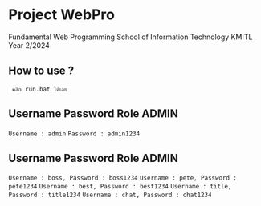 # Project WebPro
Fundamental Web Programming School of Information Technology KMITL Year 2/2024


## How to use ?

``` คลิก run.bat ได้เลย```

## Username Password Role ADMIN

``` Username : admin ```
``` Password : admin1234 ```

## Username Password Role ADMIN

``` Username : boss, Password : boss1234 ```
``` Username : pete, Password : pete1234 ```
``` Username : best, Password : best1234 ```
``` Username : title, Password : title1234 ```
``` Username : chat, Password : chat1234 ```

